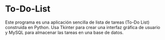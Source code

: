 # To-Do-List
Este programa es una aplicación sencilla de lista de tareas (To-Do List) construida en Python. Usa Tkinter para crear una interfaz gráfica de usuario y MySQL para almacenar las tareas en una base de datos.
